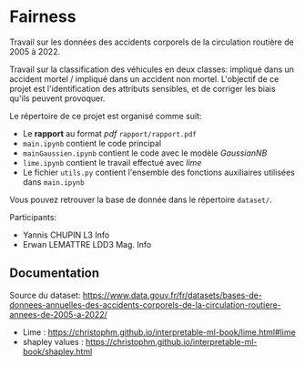 # Fairness

Travail sur les données des accidents corporels de la circulation routière de 2005 à 2022.

Travail sur la classification des véhicules en deux classes: impliqué dans un accident mortel / impliqué dans un accident non mortel.
L'objectif de ce projet est l'identification des attributs sensibles, et de corriger les biais qu'ils peuvent provoquer.

Le répertoire de ce projet est organisé comme suit:
- Le **rapport** au format *pdf* `rapport/rapport.pdf`
- `main.ipynb` contient le code principal
- `mainGaussien.ipynb` contient le code avec le modèle *GaussianNB*
- `lime.ipynb` contient le travail effectué avec *lime*
- Le fichier `utils.py` contient l'ensemble des fonctions auxiliaires utilisées dans `main.ipynb`

Vous pouvez retrouver la base de donnée dans le répertoire `dataset/`.


Participants:
- Yannis CHUPIN L3 Info
- Erwan LEMATTRE LDD3 Mag. Info



## Documentation

Source du dataset: https://www.data.gouv.fr/fr/datasets/bases-de-donnees-annuelles-des-accidents-corporels-de-la-circulation-routiere-annees-de-2005-a-2022/


- Lime : https://christophm.github.io/interpretable-ml-book/lime.html#lime
- shapley values : https://christophm.github.io/interpretable-ml-book/shapley.html
